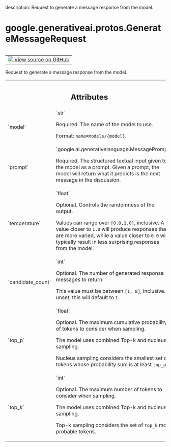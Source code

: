 description: Request to generate a message response from the model.

<div itemscope itemtype="http://developers.google.com/ReferenceObject">
<meta itemprop="name" content="google.generativeai.protos.GenerateMessageRequest" />
<meta itemprop="path" content="Stable" />
</div>

# google.generativeai.protos.GenerateMessageRequest

<!-- Insert buttons and diff -->

<table class="tfo-notebook-buttons tfo-api nocontent" align="left">
<td>
  <a target="_blank" href="https://github.com/googleapis/google-cloud-python/tree/main/packages/google-ai-generativelanguage/google/ai/generativelanguage_v1beta/types/discuss_service.py#L38-L121">
    <img src="https://www.tensorflow.org/images/GitHub-Mark-32px.png" />
    View source on GitHub
  </a>
</td>
</table>



Request to generate a message response from the model.

<!-- Placeholder for "Used in" -->




<!-- Tabular view -->
 <table class="responsive fixed orange">
<colgroup><col width="214px"><col></colgroup>
<tr><th colspan="2"><h2 class="add-link">Attributes</h2></th></tr>

<tr>
<td>
`model`<a id="model"></a>
</td>
<td>
`str`

Required. The name of the model to use.

Format: ``name=models/{model}``.
</td>
</tr><tr>
<td>
`prompt`<a id="prompt"></a>
</td>
<td>
`google.ai.generativelanguage.MessagePrompt`

Required. The structured textual input given
to the model as a prompt.
Given a
prompt, the model will return what it predicts
is the next message in the discussion.
</td>
</tr><tr>
<td>
`temperature`<a id="temperature"></a>
</td>
<td>
`float`

Optional. Controls the randomness of the output.

Values can range over ``[0.0,1.0]``, inclusive. A value
closer to ``1.0`` will produce responses that are more
varied, while a value closer to ``0.0`` will typically
result in less surprising responses from the model.

</td>
</tr><tr>
<td>
`candidate_count`<a id="candidate_count"></a>
</td>
<td>
`int`

Optional. The number of generated response messages to
return.

This value must be between ``[1, 8]``, inclusive. If unset,
this will default to ``1``.

</td>
</tr><tr>
<td>
`top_p`<a id="top_p"></a>
</td>
<td>
`float`

Optional. The maximum cumulative probability of tokens to
consider when sampling.

The model uses combined Top-k and nucleus sampling.

Nucleus sampling considers the smallest set of tokens whose
probability sum is at least ``top_p``.

</td>
</tr><tr>
<td>
`top_k`<a id="top_k"></a>
</td>
<td>
`int`

Optional. The maximum number of tokens to consider when
sampling.

The model uses combined Top-k and nucleus sampling.

Top-k sampling considers the set of ``top_k`` most probable
tokens.

</td>
</tr>
</table>



